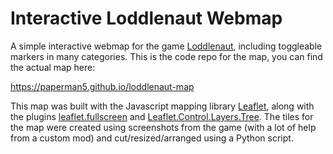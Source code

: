 # Interactive Loddlenaut Webmap

A simple interactive webmap for the game [Loddlenaut](https://store.steampowered.com/app/1644940/Loddlenaut/), including toggleable markers in many categories. This is the code repo for the map, you can find the actual map here:

https://paperman5.github.io/loddlenaut-map

This map was built with the Javascript mapping library [Leaflet](https://leafletjs.com/), along with the plugins [leaflet.fullscreen](https://github.com/brunob/leaflet.fullscreen) and [Leaflet.Control.Layers.Tree](https://github.com/jjimenezshaw/Leaflet.Control.Layers.Tree). The tiles for the map were created using screenshots from the game (with a lot of help from a custom mod) and cut/resized/arranged using a Python script.